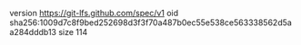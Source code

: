 version https://git-lfs.github.com/spec/v1
oid sha256:1009d7c8f9bed252698d3f3f70a487b0ec55e538ce563338562d5aa284dddb13
size 114
